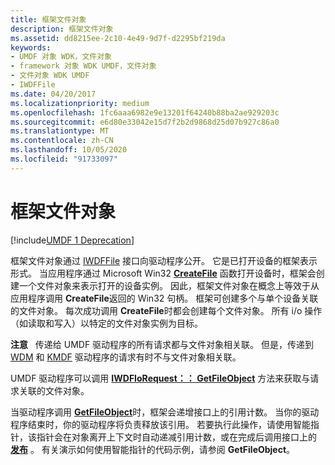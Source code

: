 ```yaml
---
title: 框架文件对象
description: 框架文件对象
ms.assetid: dd8215ee-2c10-4e49-9d7f-d2295bf219da
keywords:
- UMDF 对象 WDK，文件对象
- framework 对象 WDK UMDF，文件对象
- 文件对象 WDK UMDF
- IWDFFile
ms.date: 04/20/2017
ms.localizationpriority: medium
ms.openlocfilehash: 1fc6aaa6982e9e13201f64240b88ba2ae929203c
ms.sourcegitcommit: e6d80e33042e15d7f2b2d9868d25d07b927c86a0
ms.translationtype: MT
ms.contentlocale: zh-CN
ms.lasthandoff: 10/05/2020
ms.locfileid: "91733097"
---
```

# <a name="framework-file-object"></a>框架文件对象


[!include[UMDF 1 Deprecation](../includes/umdf-1-deprecation.md)]

框架文件对象通过 [IWDFFile](/windows-hardware/drivers/ddi/wudfddi/nn-wudfddi-iwdffile) 接口向驱动程序公开。 它是已打开设备的框架表示形式。 当应用程序通过 Microsoft Win32 [**CreateFile**](/windows/win32/api/fileapi/nf-fileapi-createfilea) 函数打开设备时，框架会创建一个文件对象来表示打开的设备实例。 因此，框架文件对象在概念上等效于从应用程序调用 **CreateFile**返回的 Win32 句柄。 框架可创建多个与单个设备关联的文件对象。 每次成功调用 **CreateFile**时都会创建每个文件对象。 所有 i/o 操作（如读取和写入）以特定的文件对象实例为目标。

**注意**   传递给 UMDF 驱动程序的所有请求都与文件对象相关联。 但是，传递到 [WDM](../kernel/writing-wdm-drivers.md) 和 [KMDF](./index.md) 驱动程序的请求有时不与文件对象相关联。

 

UMDF 驱动程序可以调用 [**IWDFIoRequest：： GetFileObject**](/windows-hardware/drivers/ddi/wudfddi/nf-wudfddi-iwdfiorequest-getfileobject) 方法来获取与请求关联的文件对象。

当驱动程序调用 [**GetFileObject**](/windows-hardware/drivers/ddi/wudfddi/nf-wudfddi-iwdfiorequest-getfileobject)时，框架会递增接口上的引用计数。 当你的驱动程序结束时，你的驱动程序将负责释放该引用。 若要执行此操作，请使用智能指针，该指针会在对象离开上下文时自动递减引用计数，或在完成后调用接口上的 [**发布**](/windows/win32/api/unknwn/nf-unknwn-iunknown-release) 。 有关演示如何使用智能指针的代码示例，请参阅 **GetFileObject**。

